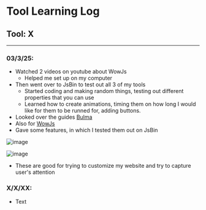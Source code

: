 # Tool Learning Log

## Tool: **X**

---

### 03/3/25:
* Watched 2 videos on youtube about WowJs
  *   Helped me set up on my computer
* Then went over to JsBin to test out all 3 of my tools
  *  Started coding and making random things, testing out different properties that you can use
  *  Learned how to create animations, timing them on how long I would like for them to be runned for, adding buttons.
*  Looked over the guides [Bulma](https://bulma.io/documentation/start/overview/)
*  Also for [WowJs](https://animate.style/)
  * Gave some features, in which I tested them out on JsBin    

![image](https://github.com/user-attachments/assets/e6e27473-9926-46d0-bc9a-06647b69aeb6)

![image](https://github.com/user-attachments/assets/afdad801-977f-4d3f-b170-1380b5a9ab74)

* These are good for trying to customize my website and try to capture user's attention

### X/X/XX:
* Text


<!-- 
* Links you used today (websites, videos, etc)
* Things you tried, progress you made, etc
* Challenges, a-ha moments, etc
* Questions you still have
* What you're going to try next
-->
